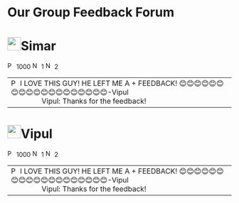 Our Group Feedback Forum
===========
<!--VIPUL-->
<h1><img src="http://p.ebaystatic.com/aw/pics/icon/iconYellowStar_25x25.gif" height="30" width="30"/>Simar</h1>
<img src="http://q.ebaystatic.com/aw/pics/icon/iconPos_16x16.gif" height="16" width="16" alt="Positive feedback rating"> 1000
<img src="http://q.ebaystatic.com/aw/pics/icon/iconNeu_16x16.gif" height="16" width="16" alt="Neutral feedback rating"> 1
<img src="http://q.ebaystatic.com/aw/pics/icon/iconNeg_16x16.gif" height="16" width="16" alt="Negative feedback rating"> 2

<table>
<tr>
<td>
<img src="http://q.ebaystatic.com/aw/pics/icon/iconPos_16x16.gif" height="16" width="16" alt="Positive feedback rating">
I LOVE THIS GUY! HE LEFT ME A + FEEDBACK! 😊😊😊😊😊😊😊😊😊😊😊😊😊😊😊😊😊😊😊-Vipul
<br>
&nbsp;&nbsp;&nbsp;&nbsp;&nbsp;&nbsp;&nbsp;&nbsp;&nbsp;&nbsp;&nbsp;&nbsp;&nbsp;&nbsp;&nbsp;&nbsp;Vipul: Thanks for the feedback!
</td>
</tr>
</table>
<!--VIPUL-->
<h1><img src="http://p.ebaystatic.com/aw/pics/icon/iconYellowStar_25x25.gif" height="30" width="30"/>Vipul</h1>
<img src="http://q.ebaystatic.com/aw/pics/icon/iconPos_16x16.gif" height="16" width="16" alt="Positive feedback rating"> 1000
<img src="http://q.ebaystatic.com/aw/pics/icon/iconNeu_16x16.gif" height="16" width="16" alt="Neutral feedback rating"> 1
<img src="http://q.ebaystatic.com/aw/pics/icon/iconNeg_16x16.gif" height="16" width="16" alt="Negative feedback rating"> 2

<table>
<tr>
<td>
<img src="http://q.ebaystatic.com/aw/pics/icon/iconPos_16x16.gif" height="16" width="16" alt="Positive feedback rating">
I LOVE THIS GUY! HE LEFT ME A + FEEDBACK! 😊😊😊😊😊😊😊😊😊😊😊😊😊😊😊😊😊😊😊-Vipul
<br>
&nbsp;&nbsp;&nbsp;&nbsp;&nbsp;&nbsp;&nbsp;&nbsp;&nbsp;&nbsp;&nbsp;&nbsp;&nbsp;&nbsp;&nbsp;&nbsp;Vipul: Thanks for the feedback!
</td>
</tr>
</table>

